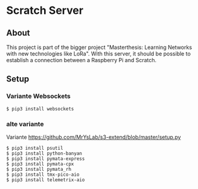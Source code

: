 # Scratch Server

## About

This project is part of the bigger project "Masterthesis: Learning Networks with new technologies like LoRa".
With this server, it should be possible to establish a connection between a Raspberry Pi and Scratch.

## Setup

### Variante Websockets

```shell
$ pip3 install websockets
```

### alte variante

Variante https://github.com/MrYsLab/s3-extend/blob/master/setup.py

```shell
$ pip3 install psutil
$ pip3 install python-banyan
$ pip3 install pymata-express
$ pip3 install pymata-cpx
$ pip3 install pymata_rh
$ pip3 install tmx-pico-aio
$ pip3 install telemetrix-aio
```